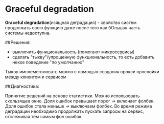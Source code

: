 # Graceful degradation

**Graceful degradation**(изящная деградация) - свойство систем продолжать свою функцию даже после того как бОльшая часть системы недоступна.

##Решения:

- выключить функциональность (помогают микросервисы)
- сделать "тыкву"/упрощенную функциональность, то есть добавить некое поведение "по умолчанию"

Тыкву имплементиовать можно с помощью создания прокси прослойки между клиентом и сервисом

##Диагностика:

Принятие решений на основе статистики. Можно использовать скользящее окно. Доля ошибок превышает порог -> включает фолбек.
Доля ошибок стала меньше -> выключаем фолбек. Во время режима деградации необходимо продолжать пускать запросы на сервис, отслеживая тем самым фон ошибок.






